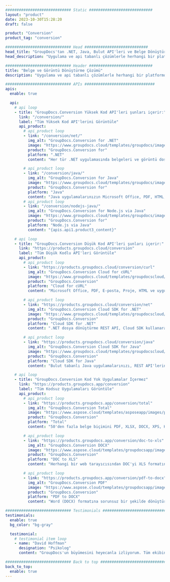 ```yaml
---
############################# Static ############################
layout: "product"
date: 2023-10-30T15:28:20
draft: false

product: "Conversion"
product_tag: "conversion"

############################# Head ############################
head_title: "GroupDocs'tan .NET, Java, Bulut API'leri ve Belge Dönüştürme Uygulamaları"
head_description: "Uygulama ve api tabanlı çözümlerle herhangi bir platformda popüler belge ve görüntü dosyası biçimlerini dönüştürün."

############################# Header ############################
title: "Belge ve Görüntü Dönüştürme Çözümü"
description: "Uygulama ve api tabanlı çözümlerle herhangi bir platformda popüler belge ve görüntü dosyası biçimlerini dönüştürün."

############################# APIs ###############################
apis:
  enable: true

  api:
    # api loop
    - title: "GroupDocs.Conversion Yüksek Kod API'leri şunları içerir:"
      link: "/conversion/"
      label: "Tüm Yüksek Kod API'lerini Görüntüle"
      api_product:
        # api_product loop
        - link: "/conversion/net/"
          img_alt: "GroupDocs.Conversion for .NET"
          image: "https://www.groupdocs.cloud/templates/groupdocs/images/product-logos/groupdocs-conversion-net.png"
          product: "GroupDocs.Conversion for"
          platform: ".NET"
          content: "Her tür .NET uygulamasında belgeleri ve görüntü dosyası biçimlerini doğru bir şekilde dönüştürmek için yerel .NET API'si. Dönüştürme sırasında görüntü filigranları eklemeyi destekler."

        # api_product loop
        - link: "/conversion/java/"
          img_alt: "GroupDocs.Conversion for Java"
          image: "https://www.groupdocs.cloud/templates/groupdocs/images/product-logos/groupdocs-conversion-java.png"
          product: "GroupDocs.Conversion for"
          platform: "Java"
          content: "Java uygulamalarınızın Microsoft Office, PDF, HTML, resimler ve diğerleri dahil olmak üzere tüm endüstri standardı belge biçimleri arasında kolayca dönüştürme yapmasını sağlayın."
        # api_product loop
        - link: "/conversion/nodejs-java/"
          img_alt: "GroupDocs.Conversion for Node.js via Java"
          image: "https://www.groupdocs.cloud/templates/groupdocs/images/product-logos/groupdocs-conversion-nodejs-java.png"
          product: "GroupDocs.Conversion for"
          platform: "Node.js via Java"
          content: "{apis.api1.product3_content}"

    # api loop
    - title: "GroupDocs.Conversion Düşük Kod API'leri şunları içerir:"
      link: "https://products.groupdocs.cloud/conversion"
      label: "Tüm Düşük Kodlu API'leri Görüntüle"
      api_product:
        # api_product loop
        - link: "https://products.groupdocs.cloud/conversion/curl"
          img_alt: "GroupDocs.Conversion Cloud for cURL"
          image: "https://www.groupdocs.cloud/templates/groupdocscloud/images/sdk/272x272/groupdocs_conversion-for-curl.png"
          product: "GroupDocs.Conversion"
          platform: "Cloud for cURL"
          content: "Microsoft Office, PDF, E-posta, Proje, HTML ve uygulamalarınızdaki diğer yaygın dosya biçimlerini kolayca dönüştürmek için cURL RESTful dosya dönüştürme API'si ile çalışın."

        # api_product loop
        - link: "https://products.groupdocs.cloud/conversion/net"
          img_alt: "GroupDocs.Conversion Cloud SDK for .NET"
          image: "https://www.groupdocs.cloud/templates/groupdocscloud/images/sdk/272x272/groupdocs_conversion-for-net.png"
          product: "GroupDocs.Conversion"
          platform: "Cloud SDK for .NET"
          content: ".NET dosya dönüştürme REST API, Cloud SDK kullanarak herhangi bir platformda Microsoft Office, PDF, E-posta, Proje, HTML ve diğer yaygın dosya biçimlerini kolayca dönüştürmek için."

        # api_product loop
        - link: "https://products.groupdocs.cloud/conversion/java"
          img_alt: "GroupDocs.Conversion Cloud SDK for Java"
          image: "https://www.groupdocs.cloud/templates/groupdocscloud/images/sdk/272x272/groupdocs_conversion-for-java.png"
          product: "GroupDocs.Conversion"
          platform: "Cloud SDK for Java"
          content: "Bulut tabanlı Java uygulamalarınızı, REST API'lerini çağırabilen herhangi bir platformda gelişmiş belge dönüştürme özellikleriyle zenginleştirin."

    # api loop
    - title: "GroupDocs.Conversion Kod Yok Uygulamalar İçermez"
      link: "https://products.groupdocs.app/conversion"
      label: "Tüm Kodsuz Uygulamaları Görüntüle"
      api_product:
        # api_product loop
        - link: "https://products.groupdocs.app/conversion/total"
          img_alt: "GroupDocs.Conversion Total"
          image: "https://www.aspose.cloud/templates/asposeapp/images/products/logo/aspose_conversion-app.png"
          product: "GroupDocs.Conversion"
          platform: "Total"
          content: "50'den fazla belge biçimini PDF, XLSX, DOCX, XPS, HTML ve daha fazlasına dönüştürün."

        # api_product loop
        - link: "https://products.groupdocs.app/conversion/doc-to-xls"
          img_alt: "GroupDocs.Conversion DOCX"
          image: "https://www.aspose.cloud/templates/groupdocsapp/images/products/logo/groupdocs_words-app.png"
          product: "GroupDocs.Conversion"
          platform: "DOC to XLS"
          content: "Herhangi bir web tarayıcısından DOC'yi XLS formatına dönüştürmek için ücretsiz uygulama."

        # api_product loop
        - link: "https://products.groupdocs.app/conversion/pdf-to-docx"
          img_alt: "GroupDocs.Conversion PDF"
          image: "https://www.aspose.cloud/templates/groupdocsapp/images/products/logo/groupdocs_pdf-app.png"
          product: "GroupDocs.Conversion"
          platform: "PDF to DOCX"
          content: "Word (DOCX) formatına sorunsuz bir şekilde dönüştürmek için PDF belgelerinizi yükleyin."

############################# Testimonials ###############################
testimonials:
  enable: true
  bg_color: "bg-gray"

  testimonial:
    # testimonial item loop
    - name: "David Hoffman"
      designation: "Psikolog"
      content: "GroupDocs'un büyümesini heyecanla izliyorum. Tüm ekibinizin duyarlılığı bana çok yardımcı oldu, GroupDocs'tan biriyle konuştuğumda birinin beni dinlediğini ve bir şeyler olmasını sağladığını garanti edebilirim."

############################# Back to top ###############################
back_to_top:
  enable: true
---
```

